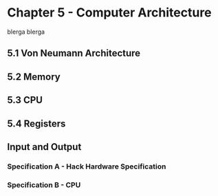 # Chapter 5 - Computer Architecture

blerga blerga

## 5.1 Von Neumann Architecture

## 5.2 Memory

## 5.3 CPU

## 5.4 Registers

## Input and Output

### Specification A - Hack Hardware Specification

### Specification B - CPU

